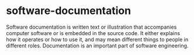 # software-documentation
Software documentation is written text or illustration that accompanies computer software or is embedded in the source code. It either explains how it operates or how to use it, and may mean different things to people in different roles. Documentation is an important part of software engineering.
